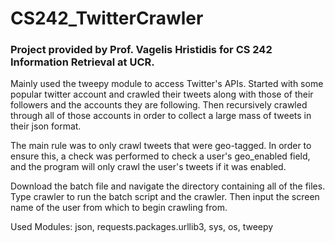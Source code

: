 # CS242_TwitterCrawler

### Project provided by Prof. Vagelis Hristidis for CS 242 Information Retrieval at UCR.

Mainly used the tweepy module to access Twitter's APIs. Started with some popular twitter account and crawled their tweets along with those of their followers and the accounts they are following. Then recursively crawled through all of those accounts in order to collect a large mass of tweets in their json format. 

The main rule was to only crawl tweets that were geo-tagged. In order to ensure this, a check was performed to check a user's geo_enabled field, and the program will only crawl the user's tweets if it was enabled.

Download the batch file and navigate the directory containing all of the files. Type crawler to run the batch script and the crawler. Then input the screen name of the user from which to begin crawling from.

Used Modules: json, requests.packages.urllib3, sys, os, tweepy
